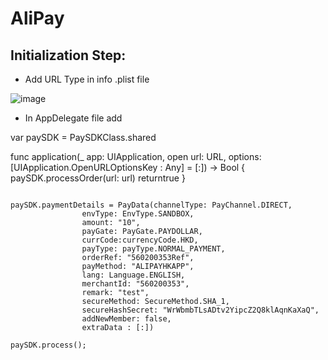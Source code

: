
# AliPay

## Initialization Step: 

* Add URL Type in info .plist file 

![image](https://user-images.githubusercontent.com/57220911/79874665-475a6c80-8406-11ea-9023-91ea84b50dac.png)

* In AppDelegate file add

var paySDK = PaySDKClass.shared


func application(_ app: UIApplication, open url: URL, options: [UIApplication.OpenURLOptionsKey : Any] = [:]) -> Bool {
			paySDK.processOrder(url: url)
			returntrue
}


```

paySDK.paymentDetails = PayData(channelType: PayChannel.DIRECT,
				envType: EnvType.SANDBOX,
				amount: "10",
				payGate: PayGate.PAYDOLLAR,
				currCode:currencyCode.HKD,
				payType: payType.NORMAL_PAYMENT,
				orderRef: "560200353Ref",
				payMethod: "ALIPAYHKAPP",
				lang: Language.ENGLISH, 
				merchantId: "560200353",
				remark: "test",
				secureMethod: SecureMethod.SHA_1,
				secureHashSecret: "WrWbmbTLsADtv2YipcZ2Q8klAqnKaXaQ",
				addNewMember: false,
				extraData : [:])

paySDK.process();

```

